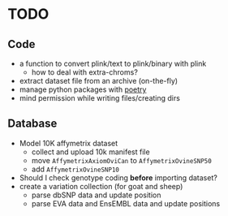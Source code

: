 
TODO
====

Code
----

* a function to convert plink/text to plink/binary with plink
  - how to deal with extra-chroms?
* extract dataset file from an archive (on-the-fly)
* manage python packages with [poetry](https://python-poetry.org/)
* mind permission while writing files/creating dirs


Database
--------

* Model 10K affymetrix dataset 
  * collect and upload 10k manifest file
  * move `AffymetrixAxiomOviCan` to `AffymetrixOvineSNP50`
  * add `AffymetrixOvineSNP10`
* Should I check genotype coding **before** importing dataset?
* create a variation collection (for goat and sheep)
  - parse dbSNP data and update position
  - parse EVA data and EnsEMBL data and update positions
